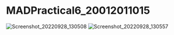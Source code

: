 # MADPractical6_20012011015
![Screenshot_20220928_130508](https://user-images.githubusercontent.com/110707235/194118375-1c2ce7f5-ea7c-4b10-949c-e16a5f693121.png)
![Screenshot_20220928_130557](https://user-images.githubusercontent.com/110707235/194118464-8b667508-baa0-4ead-85e0-e958a53bf884.png)
